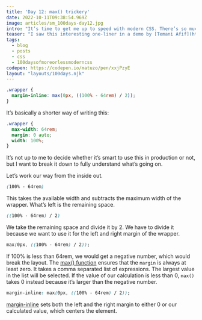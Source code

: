 ```yaml
---
title: 'Day 12: max() trickery'
date: 2022-10-11T09:38:54.969Z
image: articles/sm_100days-day12.jpg
intro: "It’s time to get me up to speed with modern CSS. There’s so much new in CSS that I know too little about. To change that I’ve started [#100DaysOfMoreOrLessModernCSS](/blog/2022/100-days-of-more-or-less-modern-css/). Why more or less modern CSS? Because some topics will be about cutting-edge features, while other stuff has been around for quite a while already, but I just have little to no experience with it."
teaser: "I saw this interesting one-liner in a demo by [Temani Afif](https://twitter.com/ChallengesCss)."
tags:
  - blog
  - posts
  - css
  - 100daysofmoreorlessmoderncss
codepen: https://codepen.io/matuzo/pen/xxjPzyE
layout: "layouts/100days.njk"
---
```

```css
.wrapper {
  margin-inline: max(0px, ((100% - 64rem) / 2)); 
}
```

It’s basically a shorter way of writing this:

```css
.wrapper {
  max-width: 64rem;
  margin: 0 auto;
  width: 100%;
}
```



It’s not up to me to decide whether it’s smart to use this in production or not, but I want to break it down to fully understand what’s going on.

Let’s work our way from the inside out.

```css
(100% - 64rem)
````

This takes the available width and subtracts the maximum width of the wrapper. What’s left is the remaining space.

```css
((100% - 64rem) / 2)
````

We take the remaining space and divide it by 2. We have to divide it because we want to use it for the left and right margin of the wrapper.

```css
max(0px, ((100% - 64rem) / 2));
````

If 100% is less than 64rem, we would get a negative number, which would break the layout. The [max() function](/blog/2022/100daysof-day5/) ensures that the `margin` is always at least zero. It takes a comma separated list of expressions. The largest value in the list will be selected. If the value of our calculation is less than 0, `max()` takes 0 instead because it’s larger than the negative number.

```css
margin-inline: max(0px, ((100% - 64rem) / 2));
```

[margin-inline](/blog/2022/100daysof-day3/) sets both the left and the right margin to either 0 or our calculated value, which centers the element.
